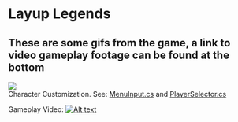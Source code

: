 # Layup Legends #

## These are some gifs from the game, a link to video gameplay footage can be found at the bottom ##

![](preview/Selector.gif) <br/>
Character Customization. See: [MenuInput.cs](MenuInput.cs) and [PlayerSelector.cs](PlayerSelector.cs) <br/>



Gameplay Video:
[![Alt text](https://img.youtube.com/vi/rDPVL8Se2jk/maxresdefault.jpg)](https://www.youtube.com/watch?v=rDPVL8Se2jk)



